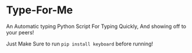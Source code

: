 # Type-For-Me
An Automatic typing Python Script For Typing Quickly, And showing off to your peers!


Just Make Sure to run `pip install keyboard` before running!
